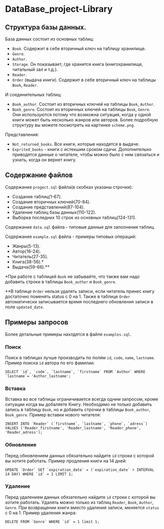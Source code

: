 # DataBase_project-Library
 
## Структура базы данных.

База данных состоит из основных таблиц:
* `Book`. Содержит в себе вторичный ключ на таблицу хранилище.
* `Genre`.
* `Author`.
* `Storage`. Он показывает, где хранится книга (книгохранилище, читальный зал и т.д.). 
* `Reader`. 
* `Order` (выдача книги). Содержит в себе вторичный ключ на таблицы `Book`, `Reader`.

И соединительных таблиц:
* `Book_author`. Состоит из вторичных ключей на таблицы `Book`, `Author`.
* `Book_genre`. Состоит из вторичных ключей на таблицы `Book`, `Genre`.
Они используются потому что возможна ситуация, когда у одной книги может быть несколько жанров или авторов.
Более подробную структуру вы можете посмотреть на картинке `scheme.png`.

Представления:
* `Not_returned_books`. Все книги, которые находятся в выдаче.
* `Exprited_books` - книги с истекшим сроком сдачи. Дополнительно приводятся данные о читателе, чтобы можно было с ним связаться и узнать, когда он вернет книгу.

## Содержание файлов

Содержание `progect.sql` файла(в скобках указаны строчки):
* Создание таблиц(1-67).
* Создание вторичных ключей(70-84).
* Создание представлений(87-104).
* Удаление таблиц базы данных(110-122).
* Выборка последних 10 строк из основных таблиц(124-131).

Содержание `data.sql` файла - типовые данные для заполнения таблиц.

Содержание `example.sql` файла - примеры типовых операций:
* Жанры(5-13).
* Автор(16-24).
* Читатель(27-35).
* Книга(38-56).*
* Выдача(59-66).**

*При работе с таблицей `Book` не забывайте, что также вам надо добавить строки в таблицы `Book_author` и `Book_genre`.

**В таблице `Order` нельзя удалять записи, если читатель принес книгу достаточно поменять status с 0 на 1. Также в таблице `Order` автоматически записывается время последнего обновления записи в поле `updated_date`.

## Примеры запросов
Более детальные примеры нахлдятся в файле `examples.sql`.

### Поиск
Поиск в таблицах лучше производить по полям `id`, `code`, `name`, `lastname`.
Пример поиска `id` автора по его фамилии:
```
SELECT `id`, `code`, `lastname`, `firstname` FROM `Author` WHERE `lastname`= 'Author_lastname';
```
### Вставка
Вставка во все таблицы ограничивается всегда одним запросом, кроме ситуации когда вы добаляете Книгу. Необходимо не только добавить запись в таблицу `Book`, но и добавить строчки в таблицы `Book_author`, `Book_genre`.
Пример вставки нового читателя:
```
INSERT INTO `Reader` (`firstname`, `lastname`, `phone`, `adress`) VALUES ('Reader_firstname', 'Reader_lastname', 'Reader_phone', 'Reader_adress');
```

### Обновление
Перед обновлением данных обязательно найдите `id` строки с которой вы хотите работать.
Пример продления книги на 14 дней:
```
UPDATE `Order` SET `expiration_date` = (`expiration_date` + INTERVAL 14 DAY) WHERE `id` = 1 LIMIT 1;
```

### Удаление
Перед удалением данных обязательно найдите `id` строки с которой вы хотите работать.
Удалять можно только из таблиц `Reader`, `Book`, `Author`, `Genre`. При возвращении книги вместо удаления записи, меняется `status` с 0 на 1.
Пример удаления жанра:
```
DELETE FROM `Genre` WHERE `id` = 1 limit 1;
```


